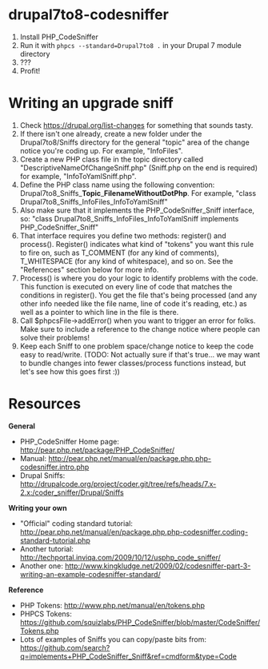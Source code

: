 drupal7to8-codesniffer
======================

1. Install PHP_CodeSniffer
2. Run it with `phpcs --standard=Drupal7to8 .` in your Drupal 7 module directory
3. ???
4. Profit!

Writing an upgrade sniff
========================

1. Check https://drupal.org/list-changes for something that sounds tasty.
2. If there isn't one already, create a new folder under the Drupal7to8/Sniffs directory for the general "topic" area of the change notice you're coding up. For example, "InfoFiles".
3. Create a new PHP class file in the topic directory called "DescriptiveNameOfChangeSniff.php" (Sniff.php on the end is required) for example, "InfoToYamlSniff.php".
4. Define the PHP class name using the following convention: Drupal7to8_Sniffs_**Topic**_**FilenameWithoutDotPhp**. For example, "class Drupal7to8_Sniffs_InfoFiles_InfoToYamlSniff"
5. Also make sure that it implements the PHP_CodeSniffer_Sniff interface, so: "class Drupal7to8_Sniffs_InfoFiles_InfoToYamlSniff implements PHP_CodeSniffer_Sniff"
6. That interface requires you define two methods: register() and process(). Register() indicates what kind of "tokens" you want this rule to fire on, such as T_COMMENT (for any kind of comments), T_WHITESPACE (for any kind of whitespace), and so on. See the "References" section below for more info.
7. Process() is where you do your logic to identify problems with the code. This function is executed on every line of code that matches the conditions in register(). You get the file that's being processed (and any other info needed like the file name, line of code it's reading, etc.) as well as a pointer to which line in the file is there.
8. Call $phpcsFile->addError() when you want to trigger an error for folks. Make sure to include a reference to the change notice where people can solve their problems!
9. Keep each Sniff to one problem space/change notice to keep the code easy to read/write. (TODO: Not actually sure if that's true... we may want to bundle changes into fewer classes/process functions instead, but let's see how this goes first :))

Resources
=========

**General**

* PHP_CodeSniffer Home page: http://pear.php.net/package/PHP_CodeSniffer/ 
* Manual: http://pear.php.net/manual/en/package.php.php-codesniffer.intro.php
* Drupal Sniffs: http://drupalcode.org/project/coder.git/tree/refs/heads/7.x-2.x:/coder_sniffer/Drupal/Sniffs

**Writing your own**
* "Official" coding standard tutorial: http://pear.php.net/manual/en/package.php.php-codesniffer.coding-standard-tutorial.php
* Another tutorial: http://techportal.inviqa.com/2009/10/12/usphp_code_sniffer/
* Another one: http://www.kingkludge.net/2009/02/codesniffer-part-3-writing-an-example-codesniffer-standard/

**Reference**
* PHP Tokens: http://www.php.net/manual/en/tokens.php
* PHPCS Tokens: https://github.com/squizlabs/PHP_CodeSniffer/blob/master/CodeSniffer/Tokens.php
* Lots of examples of Sniffs you can copy/paste bits from: https://github.com/search?q=implements+PHP_CodeSniffer_Sniff&ref=cmdform&type=Code
